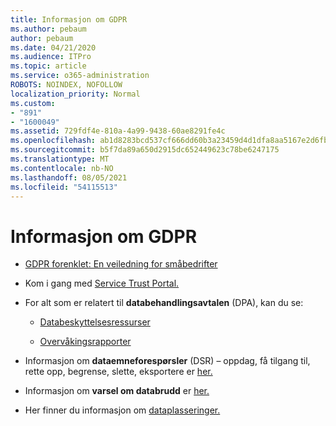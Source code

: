 ```yaml
---
title: Informasjon om GDPR
ms.author: pebaum
author: pebaum
ms.date: 04/21/2020
ms.audience: ITPro
ms.topic: article
ms.service: o365-administration
ROBOTS: NOINDEX, NOFOLLOW
localization_priority: Normal
ms.custom:
- "891"
- "1600049"
ms.assetid: 729fdf4e-810a-4a99-9438-60ae8291fe4c
ms.openlocfilehash: ab1d8283bcd537cf666dd60b3a23459d4d1dfa8aa5167e2d6fb2a9b779b4b3e1
ms.sourcegitcommit: b5f7da89a650d2915dc652449623c78be6247175
ms.translationtype: MT
ms.contentlocale: nb-NO
ms.lasthandoff: 08/05/2021
ms.locfileid: "54115513"
---
```

# <a name="information-about-gdpr"></a>Informasjon om GDPR

- [GDPR forenklet: En veiledning for småbedrifter](/microsoft-365/admin/security-and-compliance/gdpr-compliance)

- Kom i gang med [Service Trust Portal.](https://servicetrust.microsoft.com/ViewPage/GDPRGetStarted)

- For alt som er relatert til **databehandlingsavtalen** (DPA), kan du se:

  - [Databeskyttelsesressurser](https://servicetrust.microsoft.com/ViewPage/TrustDocuments)

  - [Overvåkingsrapporter](https://servicetrust.microsoft.com/ViewPage/MSComplianceGuide)

- Informasjon om **dataemneforespørsler** (DSR) – oppdag, få tilgang til, rette opp, begrense, slette, eksportere er [her.](/microsoft-365/compliance/gdpr-dsr-office365)

- Informasjon om **varsel om databrudd** er [her.](https://servicetrust.microsoft.com/ViewPage/GDPRBreach)

- Her finner du informasjon om [dataplasseringer.](https://products.office.com/where-is-your-data-located?ms.officeurl=datamaps&amp;geo=All#All) 
